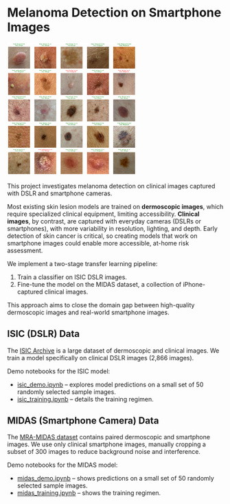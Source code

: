 # Melanoma Detection on Smartphone Images

<img src="midas_demo_results.png" width="300"/>

This project investigates melanoma detection on clinical images captured with DSLR and smartphone cameras.

Most existing skin lesion models are trained on **dermoscopic images**, which require specialized clinical equipment, limiting accessibility. **Clinical images**, by contrast, are captured with everyday cameras (DSLRs or smartphones), with more variability in resolution, lighting, and depth. Early detection of skin cancer is critical, so creating models that work on smartphone images could enable more accessible, at-home risk assessment.

We implement a two-stage transfer learning pipeline:  
1. Train a classifier on ISIC DSLR images.  
2. Fine-tune the model on the MIDAS dataset, a collection of iPhone-captured clinical images.  

This approach aims to close the domain gap between high-quality dermoscopic images and real-world smartphone images.

## ISIC (DSLR) Data
The [ISIC Archive](https://www.isic-archive.com/) is a large dataset of dermoscopic and clinical images. We train a model specifically on clinical DSLR images (2,866 images).  

Demo notebooks for the ISIC model:  
- [isic_demo.ipynb](isic_demo.ipynb) – explores model predictions on a small set of 50 randomly selected sample images.  
- [isic_training.ipynb](isic_training.ipynb) – details the training regimen.

## MIDAS (Smartphone Camera) Data
The [MRA-MIDAS dataset](https://stanfordaimi.azurewebsites.net/datasets/f4c2020f-801a-42dd-a477-a1a8357ef2a5) contains paired dermoscopic and smartphone images. We use only clinical smartphone images, manually cropping a subset of 300 images to reduce background noise and interference.  

Demo notebooks for the MIDAS model:  
- [midas_demo.ipynb](midas_demo.ipynb) – shows predictions on a small set of 50 randomly selected sample images.
- [midas_training.ipynb](midas_training.ipynb) – shows the training regimen.


